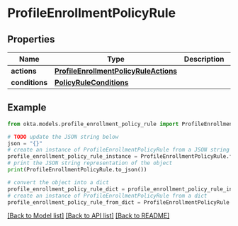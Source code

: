 # ProfileEnrollmentPolicyRule


## Properties

Name | Type | Description | Notes
------------ | ------------- | ------------- | -------------
**actions** | [**ProfileEnrollmentPolicyRuleActions**](ProfileEnrollmentPolicyRuleActions.md) |  | [optional] 
**conditions** | [**PolicyRuleConditions**](PolicyRuleConditions.md) |  | [optional] 

## Example

```python
from okta.models.profile_enrollment_policy_rule import ProfileEnrollmentPolicyRule

# TODO update the JSON string below
json = "{}"
# create an instance of ProfileEnrollmentPolicyRule from a JSON string
profile_enrollment_policy_rule_instance = ProfileEnrollmentPolicyRule.from_json(json)
# print the JSON string representation of the object
print(ProfileEnrollmentPolicyRule.to_json())

# convert the object into a dict
profile_enrollment_policy_rule_dict = profile_enrollment_policy_rule_instance.to_dict()
# create an instance of ProfileEnrollmentPolicyRule from a dict
profile_enrollment_policy_rule_from_dict = ProfileEnrollmentPolicyRule.from_dict(profile_enrollment_policy_rule_dict)
```
[[Back to Model list]](../README.md#documentation-for-models) [[Back to API list]](../README.md#documentation-for-api-endpoints) [[Back to README]](../README.md)



